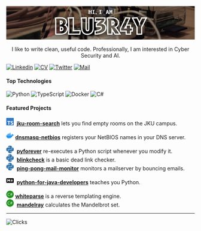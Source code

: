 <img style="max-width: 100%;" src="images/blu3r4y-banner.jpg" />

<p align="center"> I like to write clean, useful code. Professionally, I am interested in Cyber Security and AI. </p>

[![Linkedin](https://img.shields.io/badge/LinkedIn-0e76a8?style=flat-square&logo=linkedin&logoColor=white)](https://www.linkedin.com/in/mario-kahlhofer)
[![CV](https://img.shields.io/badge/Resume-gray?style=flat-square&logo=dynatrace&logoColor=white)](https://www.linkedin.com/in/mario-kahlhofer)
[![Twitter](https://img.shields.io/badge/-Twitter-1da1f2?style=flat-square&logo=twitter&logoColor=white)](https://twitter.com/blu3r4y_at)
[![Mail](https://img.shields.io/badge/-Mail-d14836?style=flat-square&logo=Gmail&logoColor=white)](mailto:mario.kahlhofer@gmail.com)

#### Top Technologies

![Python](https://img.shields.io/badge/python-black?style=for-the-badge&logo=python&logoColor=white)
![TypeScript](https://img.shields.io/badge/typescript-black?style=for-the-badge&logo=typescript&logoColor=white)
![Docker](https://img.shields.io/badge/docker-black?style=for-the-badge&logo=docker&logoColor=white)
![C#](https://img.shields.io/badge/c%23-black?style=for-the-badge&logo=sharp&logoColor=white)


#### Featured Projects

<img width="20" height="20" src="images/typescript.svg" />&nbsp; [**jku-room-search**](https://github.com/blu3r4y/jku-room-search) lets you find empty rooms on the JKU campus. <br/>

<img width="20" height="20" src="images/docker.svg" /> [**dnsmasq-netbios**](https://github.com/blu3r4y/docker-dnsmasq-netbios) registers your NetBIOS names in your DNS server. <br/>

<img width="20" height="20" src="images/python.svg" />&nbsp; [**pyforever**](https://github.com/blu3r4y/pyforever) re-executes a Python script whenever you modify it. <br/>
<img width="20" height="20" src="images/python.svg" />&nbsp; [**blinkcheck**](https://github.com/blu3r4y/blinkcheck) is a basic dead link checker. <br/>
<img width="20" height="20" src="images/python.svg" />&nbsp; [**ping-pong-mail-monitor**](https://github.com/blu3r4y/ping-pong-mail-monitor) monitors a mailserver by bouncing emails. <br/>

<img width="20" height="20" src="images/markdown.svg" />&nbsp; [**python-for-java-developers**](https://github.com/blu3r4y/python-for-java-developers) teaches you Python. <br/>

<img width="20" height="20" src="images/csharp.svg" /> [**whiteparse**](https://github.com/blu3r4y/Whiteparse) is a reverse templating engine. <br/>
<img width="20" height="20" src="images/csharp.svg" />&nbsp; [**mandelray**](https://github.com/blu3r4y/Mandelray) calculates the Mandelbrot set. <br/>

---

![Clicks](https://hits.seeyoufarm.com/api/count/incr/badge.svg?url=https%3A%2F%2Fgithub.com%2Fblu3r4y&count_bg=%23777&title_bg=%23333&icon=github.svg&icon_color=white&title=clicks%20daily%20/%20total&edge_flat=true)
